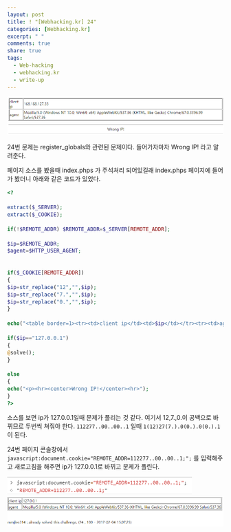 ```yaml
---
layout: post
title: ! "[Webhacking.kr] 24"
categories: [Webhacking.kr]
excerpt: " "
comments: true
share: true
tags:
  - Web-hacking
  - webhacking.kr
  - write-up
---
```


![](/assets/posts/webhackingkr/24_main.png)

24번 문제는 register_globals와 관련된 문제이다.
들어가자마자 Wrong IP! 라고 알려준다.

페이지 소스를 봤을때 index.phps 가 주석처리 되어있길래 index.phps 페이지에 들어가 봤더니 아래와 같은 코드가 있었다.

```php
<?

extract($_SERVER);
extract($_COOKIE);

if(!$REMOTE_ADDR) $REMOTE_ADDR=$_SERVER[REMOTE_ADDR];

$ip=$REMOTE_ADDR;
$agent=$HTTP_USER_AGENT;


if($_COOKIE[REMOTE_ADDR])
{
$ip=str_replace("12","",$ip);
$ip=str_replace("7.","",$ip);
$ip=str_replace("0.","",$ip);
}

echo("<table border=1><tr><td>client ip</td><td>$ip</td></tr><tr><td>agent</td><td>$agent</td></tr></table>");

if($ip=="127.0.0.1")
{
@solve();
}

else
{
echo("<p><hr><center>Wrong IP!</center><hr>");
}
?>
```
소스를 보면 ip가 127.0.0.1일때 문제가 풀리는 것 같다.
여기서 12,7.,0.이 공백으로 바뀌므로 두번씩 쳐줘야 한다.  `112277..00..00..1` 일때 `1(12)27(7.).0(0.).0(0.).1` 이 된다.

24번 페이지 콘솔창에서 `javascript:document.cookie="REMOTE_ADDR=112277..00..00..1;";` 를 입력해주고
새로고침을 해주면 ip가 127.0.0.1로 바뀌고 문제가 풀린다.

![](/assets/posts/webhackingkr/24_console.png)
![](/assets/posts/webhackingkr/24_clear.png)

